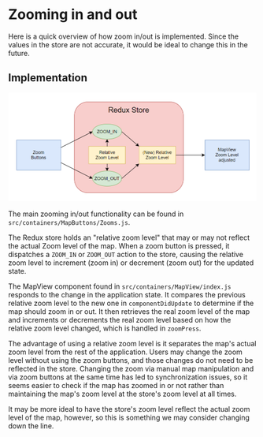 # Zooming in and out

Here is a quick overview of how zoom in/out is implemented. Since the values in the store are not accurate, it would be ideal to change this in the future.

## Implementation
![Zoom level implementation](../../images/zooms.png)

The main zooming in/out functionality can be found in `src/containers/MapButtons/Zooms.js`.

The Redux store holds an "relative zoom level" that may or may not reflect the actual Zoom level of the map. When a zoom button is pressed, it dispatches a `ZOOM_IN` or `ZOOM_OUT` action to the store, causing the relative zoom level to increment (zoom in) or decrement (zoom out) for the updated state.

The MapView component found in `src/containers/MapView/index.js` responds to the change in the application state. It compares the previous relative zoom level to the new one in `componentDidUpdate` to determine if the map should zoom in or out. It then retrieves the real zoom level of the map and increments or decrements the real zoom level based on how the relative zoom level changed, which is handled in `zoomPress`.

The advantage of using a relative zoom level is it separates the map's actual zoom level from the rest of the application. Users may change the zoom level without using the zoom buttons, and those changes do not need to be reflected in the store. Changing the zoom via manual map manipulation and via zoom buttons at the same time has led to synchronization issues, so it seems easier to check if the map has zoomed in or not rather than maintaining the map's zoom level at the store's zoom level at all times.

It may be more ideal to have the store's zoom level reflect the actual zoom level of the map, however, so this is something we may consider changing down the line.